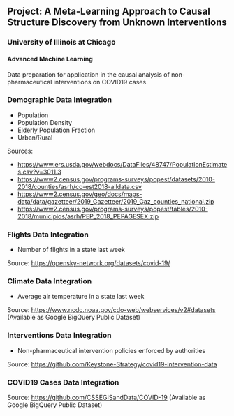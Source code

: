 ## Project: A Meta-Learning Approach to Causal Structure Discovery from Unknown Interventions
### University of Illinois at Chicago 
#### Advanced Machine Learning


Data preparation for application in the causal analysis of non-pharmaceutical interventions on COVID19 cases.

### Demographic Data Integration
- Population
- Population Density
- Elderly Population Fraction
- Urban/Rural

Sources:

- https://www.ers.usda.gov/webdocs/DataFiles/48747/PopulationEstimates.csv?v=3011.3
- https://www2.census.gov/programs-surveys/popest/datasets/2010-2018/counties/asrh/cc-est2018-alldata.csv
- https://www2.census.gov/geo/docs/maps-data/data/gazetteer/2019_Gazetteer/2019_Gaz_counties_national.zip
- https://www2.census.gov/programs-surveys/popest/tables/2010-2018/municipios/asrh/PEP_2018_PEPAGESEX.zip 

### Flights Data Integration
- Number of flights in a state last week

Source: https://opensky-network.org/datasets/covid-19/

### Climate Data Integration
- Average air temperature in a state last week

Source: https://www.ncdc.noaa.gov/cdo-web/webservices/v2#datasets
(Available as Google BigQuery Public Dataset)

### Interventions Data Integration
- Non-pharmaceutical intervention policies enforced by authorities

Source: https://github.com/Keystone-Strategy/covid19-intervention-data

### COVID19 Cases Data Integration
Source: https://github.com/CSSEGISandData/COVID-19
(Available as Google BigQuery Public Dataset)
